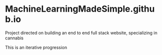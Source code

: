 # MachineLearningMadeSimple.github.io

Project directed on building an end to end full stack website, specializing in cannabis

This is an iterative progression
